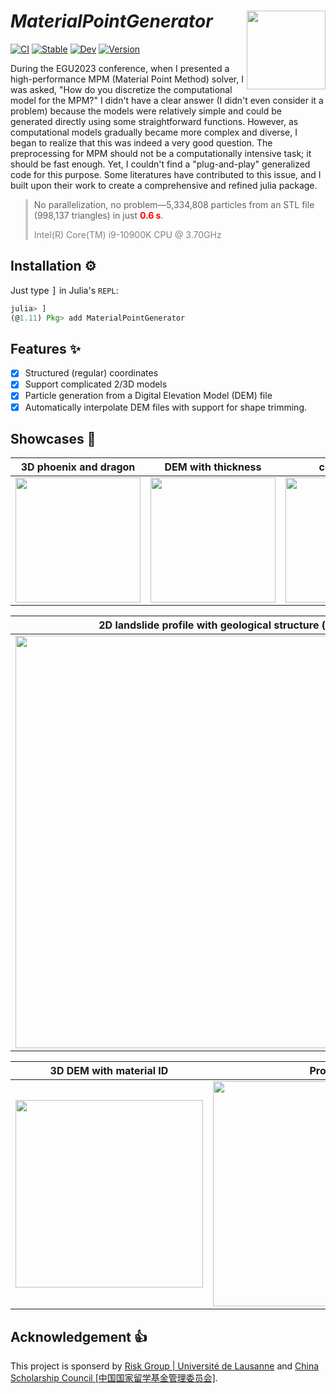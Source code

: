 # ***MaterialPointGenerator*** <img src="docs/src/assets/logo.png" align="right" height="126" />

[![CI](https://github.com/LandslideSIM/MaterialPointGenerator.jl/actions/workflows/ci.yml/badge.svg)](https://github.com/LandslideSIM/MaterialPointGenerator.jl/actions/workflows/ci.yml) 
[![Stable](https://img.shields.io/badge/docs-stable-blue.svg?logo=quicklook)](https://LandslideSIM.github.io/MaterialPointGenerator.jl/stable)
[![Dev](https://img.shields.io/badge/docs-dev-red.svg?logo=quicklook)](https://LandslideSIM.github.io/MaterialPointGenerator.jl/dev)
[![Version](https://img.shields.io/badge/version-v0.1.18-pink)]()

During the EGU2023 conference, when I presented a high-performance MPM  (Material Point Method) solver, I was asked, 
"How do you discretize the computational model for the MPM?" I didn't have a clear answer (I didn't even consider it a problem) because the models were relatively simple and could be generated directly using some straightforward functions. However, as computational models gradually became more complex and diverse, I began to realize that this was indeed a very good question. The preprocessing for MPM should not be a computationally intensive task; it should be fast enough. Yet, I couldn't find a "plug-and-play" generalized code for this purpose. Some literatures have contributed to this issue, and I built upon their work to create a comprehensive and refined julia package. 

<blockquote style="border-left: 4px solid #ccc; padding-left: 10px;">
  No parallelization, no problem—5,334,808 particles from an STL file (998,137 triangles) in just 
  <strong style="color: red;">0.6 s</strong>. <br>
  <p style="color: gray;">Intel(R) Core(TM) i9-10900K CPU @ 3.70GHz</p>
</blockquote>

## Installation ⚙️

Just type <kbd>]</kbd> in Julia's  `REPL`:

```julia
julia> ]
(@1.11) Pkg> add MaterialPointGenerator
```

## Features ✨

- [x] Structured (regular) coordinates
- [x] Support complicated 2/3D models
- [x] Particle generation from a Digital Elevation Model (DEM) file  
- [x] Automatically interpolate DEM files with support for shape trimming.

## Showcases 🎲

| 3D phoenix and dragon |  DEM with thickness | complex 2D |
|:--------:|:--------:|:--------:|
| <img src="docs/src/assets/showcase/phoenix_dragon.png" width="200"> | <img src="docs/src/assets/showcase/dem.png" width="200"> | <img src="docs/src/assets/showcase/octopus.png" width="200"> |

| 2D landslide profile with geological structure (`nid`) |
|:--------:|
| <img src="docs/src/assets/showcase/landslide.png" width="660"> |

| 3D DEM with material ID | Profile|
|:--------:|:---:|
| <img src="docs/src/example/image9.png" width="300"> | <img src="docs/src/example/image10.png" width="360"> |

## Acknowledgement 👍

This project is sponserd by [Risk Group | Université de Lausanne](https://wp.unil.ch/risk/) and [China Scholarship Council [中国国家留学基金管理委员会]](https://www.csc.edu.cn/).